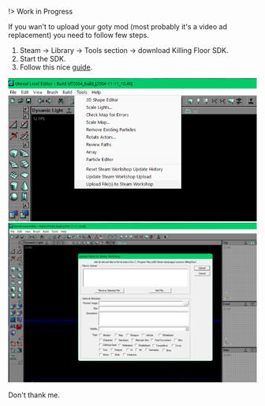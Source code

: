 !> Work in Progress

If you wan't to upload your goty mod (most probably it's a video ad replacement) you need to follow few steps.

1. Steam -> Library -> Tools section -> download Killing Floor SDK.
2. Start the SDK.
3. Follow this nice [guide](https://wiki.tripwireinteractive.com/index.php/Killing_Floor_Steam_Workshop#Modders).

![img](./../_media/workshop_how2_1.png ':size=300')
![img](./../_media/workshop_how2_2.png ':size=300')

Don't thank me.
